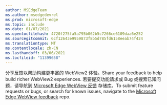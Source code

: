 ```yaml
---
author: MSEdgeTeam
ms.author: msedgedevrel
ms.prod: microsoft-edge
ms.topic: include
ms.date: 01/07/2021
ms.openlocfilehash: 4720f275fa5a795b062b5c7266ce6109daa6e252
ms.sourcegitcommit: 6cf12643e9959873f8b5d785fd6158eeab74f424
ms.translationtype: MT
ms.contentlocale: zh-CN
ms.lasthandoff: 03/06/2021
ms.locfileid: "11399658"
---
```

<span data-ttu-id="2279a-101">分享反馈以帮助构建更丰富的 WebView2 体验。</span><span class="sxs-lookup"><span data-stu-id="2279a-101">Share your feedback to help build richer WebView2 experiences.</span></span>  <span data-ttu-id="2279a-102">若要提交功能请求或 Bug 或搜索已知问题，请导航到 [Microsoft Edge WebView 反馈][GithubMicrosoftedgeWebviewfeedback] 存储库。</span><span class="sxs-lookup"><span data-stu-id="2279a-102">To submit feature requests or bugs, or search for known issues, navigate to the [Microsoft Edge WebView feedback][GithubMicrosoftedgeWebviewfeedback] repo.</span></span>  

<!-- links -->  

[GithubMicrosoftedgeWebviewfeedback]: https://github.com/MicrosoftEdge/WebViewFeedback "WebView 反馈 - MicrosoftEdge/WebViewFeedback |GitHub"  
